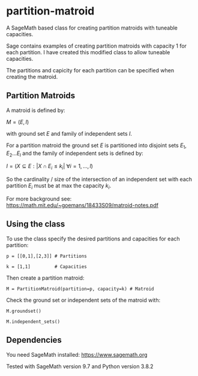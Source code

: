 # partition-matroid
A SageMath based class for creating partition matroids with tuneable capacities.

Sage contains examples of creating partition matroids with capacity 1 for each partition. I have created this modified class to allow tuneable capacities. 

The partitions and capicity for each partition can be specified when creating the matroid.

## Partition Matroids

A matroid is defined by:

$M = (E,I)$

with ground set $E$ and family of independent sets $I$. 

For a partition matroid the ground set $E$ is partitioned into disjoint sets $E_1,E_2...E_l$ and the family of independent sets is defined by:

$I = ( X \subseteq E: |X \cap E_i \le k_i|  \ \forall i = 1,...,l )$

So the cardinality / size of the intersection of an independent set with each partition $E_i$ must be at max the capacity $k_i$.

For more background see:
https://math.mit.edu/~goemans/18433S09/matroid-notes.pdf

## Using the class

To use the class specify the desired partitions and capacities for each partition:

`p = [[0,1],[2,3]] # Partitions`

`k = [1,1]         # Capacities`

Then create a partition matroid:

`M = PartitionMatroid(partition=p, capacity=k) # Matroid`

Check the ground set or independent sets of the matroid with:

`M.groundset()`

`M.independent_sets()`

## Dependencies
You need SageMath installed:
https://www.sagemath.org

Tested with SageMath version 9.7 and Python version 3.8.2
